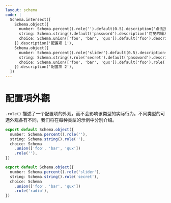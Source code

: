```yaml
---
layout: schema
code: |
  Schema.intersect([
    Schema.object({
      number: Schema.percent().role('').default(0.5).description('点击按钮修改数值。'),
      string: Schema.string().default('password').description('可见的输入框。'),
      choice: Schema.union(['foo', 'bar', 'qux']).default('foo').description('从选择器中取值。'),
    }).description('配置项 1'),
    Schema.object({
      number: Schema.percent().role('slider').default(0.5).description('拖动滑块修改数值。'),
      string: Schema.string().role('secret').default('password').description('隐藏的密码框。'),
      choice: Schema.union(['foo', 'bar', 'qux']).default('foo').role('radio').description('从单选框中取值。'),
    }).description('配置项 2'),
  ])
---
```


# 配置項外觀

`.role()` 描述了一个配置项的外观，而不会影响该类型的实际行为。不同类型的可选外观各有不同，我们将在每种类型的示例中分别介绍。

```ts
export default Schema.object({
  number: Schema.percent().role(''),
  string: Schema.string().role(''),
  choice: Schema
    .union(['foo', 'bar', 'qux'])
    .role(''),
})
```

```ts
export default Schema.object({
  number: Schema.percent().role('slider'),
  string: Schema.string().role('secret'),
  choice: Schema
    .union(['foo', 'bar', 'qux'])
    .role('radio'),
})
```
